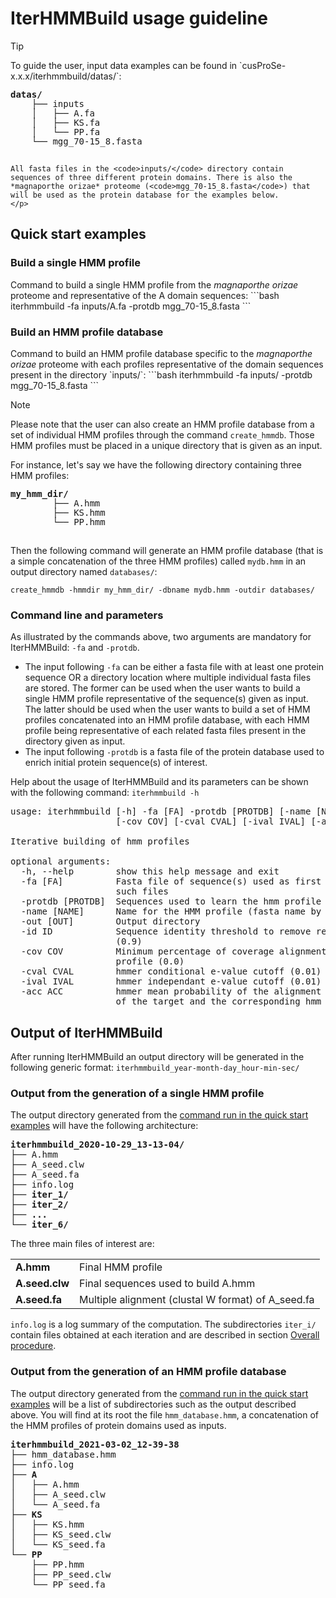 # IterHMMBuild usage guideline
<div class="admonition tip">
    <p class="first admonition-title">
        Tip
    </p>
    <p>
    To guide the user, input data examples can be found in `cusProSe-x.x.x/iterhmmbuild/datas/`:
    <pre style="line-height: 15px;"><b>datas/</b>
    ├── inputs
    │   ├── A.fa
    │   ├── KS.fa
    │   └── PP.fa
    └── mgg_70-15_8.fasta
    </pre>

    All fasta files in the <code>inputs/</code> directory contain sequences of three different protein domains. There is also the *magnaporthe orizae* proteome (<code>mgg_70-15_8.fasta</code>) that will be used as the protein database for the examples below.
    </p>
</div>

## Quick start examples
### Build a single HMM profile
<div>
Command to build a single HMM profile from the <i>magnaporthe orizae</i> proteome and representative of the A domain sequences:
```bash
iterhmmbuild -fa inputs/A.fa -protdb mgg_70-15_8.fasta
```
</div>

### Build an HMM profile database
<div>
Command to build an HMM profile database specific to the <i>magnaporthe orizae</i> proteome with each profiles representative of the domain sequences present in the directory `inputs/`:
```bash
iterhmmbuild -fa inputs/ -protdb mgg_70-15_8.fasta
```
</div>

<div class="admonition note">
    <p class="first admonition-title">Note</p>
    <p>
    Please note that the user can also create an HMM profile database from a set of individual HMM profiles through the command <code class="io">create_hmmdb</code>. Those HMM profiles must be placed in a unique directory that is given as an input.
    </p>
    <p>
    For instance, let's say we have the following directory containing three HMM profiles:
        <pre style="line-height: 15px;"><b>my_hmm_dir/</b>
        ├── A.hmm
        ├── KS.hmm
        └── PP.hmm
        </pre>
    Then the following command will generate an HMM profile database (that is a simple concatenation of the three HMM profiles) called <code class="io">mydb.hmm</code> in an output directory named <code class="io">databases/</code>: 
    </p>
    <p>
    <code class="inside">create_hmmdb -hmmdir my_hmm_dir/ -dbname mydb.hmm -outdir databases/</code>
    </p>
</div>

### Command line and parameters
As illustrated by the commands above, two arguments are mandatory for IterHMMBuild: `-fa` and `-protdb`.

<ul class="myul">
<li>
The input following <code>-fa</code> can be either a fasta file with at least one protein sequence OR a directory location where multiple individual fasta files are stored. The former can be used when the user wants to build a single HMM profile representative of the sequence(s) given as input. The latter should be used when the user wants to build a set of HMM profiles concatenated into an HMM profile database, with each HMM profile being representative of each related fasta files present in the directory given as input.
</li>
<li>
The input following <code>-protdb</code> is a fasta file of the protein database used to enrich initial protein sequence(s) of interest.
</li>
</ul>

Help about the usage of IterHMMBuild and its parameters can be shown with the following command: `iterhmmbuild -h
`
<pre class="parameters">usage: iterhmmbuild [-h] -fa [FA] -protdb [PROTDB] [-name [NAME]] [-out [OUT]] [-id ID]
                    [-cov COV] [-cval CVAL] [-ival IVAL] [-acc ACC]

Iterative building of hmm profiles

optional arguments:
  -h, --help        show this help message and exit
  -fa [FA]          Fasta file of sequence(s) used as first seed or directory containing
                    such files
  -protdb [PROTDB]  Sequences used to learn the hmm profile (fasta format)
  -name [NAME]      Name for the HMM profile (fasta name by default).
  -out [OUT]        Output directory
  -id ID            Sequence identity threshold to remove redundancy in seeds&apos;sequences
                    (0.9)
  -cov COV          Minimum percentage of coverage alignment between hmm hit and hmm
                    profile (0.0)
  -cval CVAL        hmmer conditional e-value cutoff (0.01)
  -ival IVAL        hmmer independant e-value cutoff (0.01)
  -acc ACC          hmmer mean probability of the alignment accuracy between each residues
                    of the target and the corresponding hmm state (0.6)
</pre>


## Output of IterHMMBuild
After running IterHMMBuild an output directory will be generated in the following generic format: 
`iterhmmbuild_year-month-day_hour-min-sec/`

### Output from the generation of a single HMM profile
The output directory generated from the [command run in the quick start examples](#build-a-single-hmm-profile) will have the following architecture:

<pre><b>iterhmmbuild_2020-10-29_13-13-04/</b>
├── A.hmm
├── A_seed.clw
├── A_seed.fa
├── info.log
├── <b>iter_1/</b>
├── <b>iter_2/</b>
├── <b>...</b>
└── <b>iter_6/</b>
</pre>

The three main files of interest are:
<table class="t-description">
    <tr>
        <td class="t-data"><b>A.hmm</b></td> 
        <td class="t-data">Final HMM profile</td> 
    </tr>
    <tr>
        <td class="t-data"><b>A.seed.clw</b></td> 
        <td class="t-data">Final sequences used to build A.hmm</td> 
    </tr>
    <tr>
        <td class="t-data"><b>A.seed.fa</b></td> 
        <td class="t-data">Multiple alignment (clustal W format) of A_seed.fa</td> 
    </tr>
</table>

`info.log` is a log summary of the computation. The subdirectories `iter_i/` contain files obtained at each iteration and are described in section <a href="./ihb_introduction.html#outputs">Overall procedure</a>.

### Output from the generation of an HMM profile database
The output directory generated from the [command run in the quick start examples](#build-an-hmm-profile-database) will be a list of subdirectories such as the output described above. You will find at its root the file `hmm_database.hmm`, a concatenation of the HMM profiles of protein domains used as inputs. 

<pre><b>iterhmmbuild_2021-03-02_12-39-38</b>
├── hmm_database.hmm
├── info.log
├── <b>A</b>
│   ├── A.hmm
│   ├── A_seed.clw
│   └── A_seed.fa
├── <b>KS</b>
│   ├── KS.hmm
│   ├── KS_seed.clw
│   └── KS_seed.fa
└── <b>PP</b>
    ├── PP.hmm
    ├── PP_seed.clw
    └── PP_seed.fa
</pre>